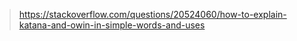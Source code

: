 > https://stackoverflow.com/questions/20524060/how-to-explain-katana-and-owin-in-simple-words-and-uses 